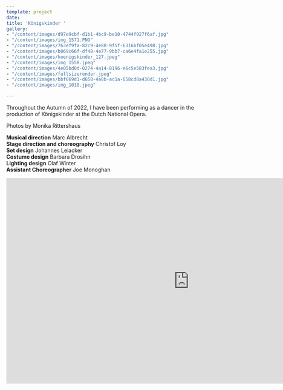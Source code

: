 ```yaml
---
template: project
date: 
title: 'Königskinder '
gallery:
- "/content/images/d97e9cbf-d1b1-4bc9-be10-4744f927f6af.jpg"
- "/content/images/img_1571.PNG"
- "/content/images/763ef9fa-82c9-4e88-9f5f-6316bf05e498.jpg"
- "/content/images/b069c66f-df48-4e77-9bb7-ca6e4fa1e255.jpg"
- "/content/images/koenigskinder_127.jpeg"
- "/content/images/img_1558.jpeg"
- "/content/images/4e05bd0d-0274-4a14-8196-e6c5e583fea3.jpg"
- "/content/images/fullsizerender.jpeg"
- "/content/images/bbf669d1-d658-4a8b-ac1a-658cd8a430d1.jpg"
- "/content/images/img_1018.jpeg"

---
```

Throughout the Autumn of 2022, I have been performing as a dancer in the production of Königskinder at the Dutch National Opera. 

Photos by Monika Rittershaus 

**Musical direction** Marc Albrecht  
**Stage direction and choreography** Christof Loy  
**Set design** Johannes Leiacker  
**Costume design** Barbara Drosihn  
**Lighting design** Olaf Winter  
**Assistant Choreographer** Joe Monoghan

<iframe width="966" height="543" src="https://www.youtube.com/embed/4d0rqLVVWX4" title="Königskinder trailer with Christof Loy | Dutch National Opera" frameborder="0" allow="accelerometer; autoplay; clipboard-write; encrypted-media; gyroscope; picture-in-picture" allowfullscreen></iframe>